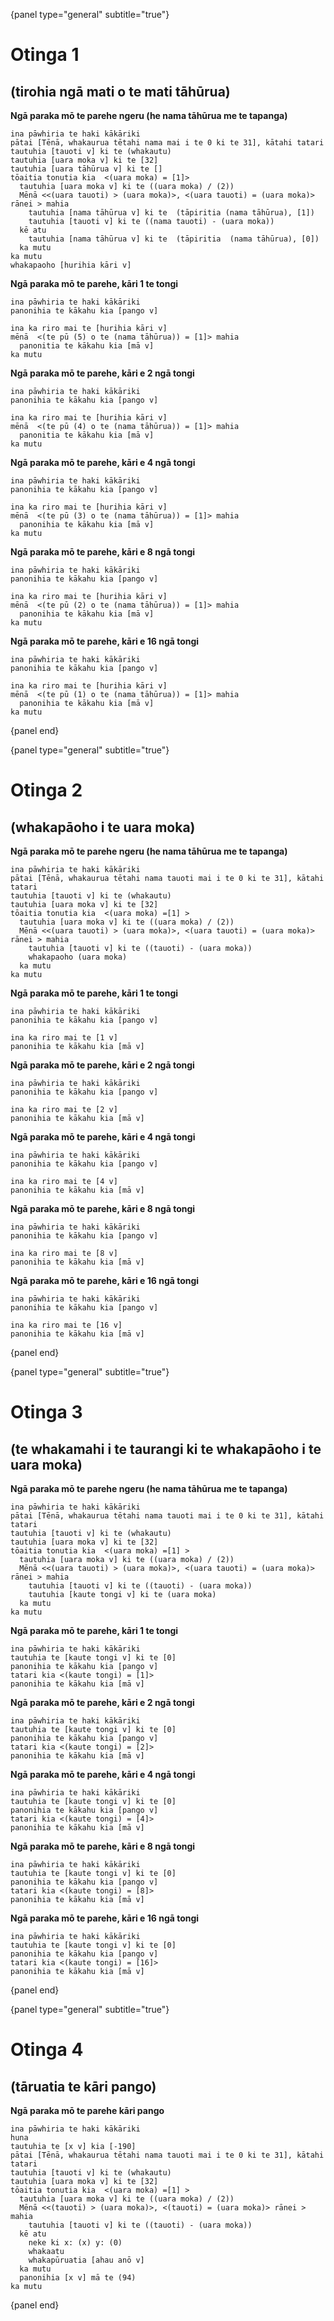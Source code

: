 {panel type="general" subtitle="true"}

# Otinga 1

## (tirohia ngā mati o te mati tāhūrua)

**Ngā paraka mō te parehe ngeru (he nama tāhūrua me te tapanga)**

```scratch
ina pāwhiria te haki kākāriki 
pātai [Tēnā, whakaurua tētahi nama mai i te 0 ki te 31], kātahi tatari
tautuhia [tauoti v] ki te (whakautu)
tautuhia [uara moka v] ki te [32]
tautuhia [uara tāhūrua v] ki te []
tōaitia tonutia kia  <(uara moka) = [1]>
  tautuhia [uara moka v] ki te ((uara moka) / (2))
  Mēnā <<(uara tauoti) > (uara moka)>, <(uara tauoti) = (uara moka)> rānei > mahia
    tautuhia [nama tāhūrua v] ki te  (tāpiritia (nama tāhūrua), [1])
    tautuhia [tauoti v] ki te ((nama tauoti) - (uara moka))
  kē atu
    tautuhia [nama tāhūrua v] ki te  (tāpiritia  (nama tāhūrua), [0])
  ka mutu
ka mutu
whakapaoho [hurihia kāri v]
```

**Ngā paraka mō te parehe, kāri 1 te tongi**

<pre><code class="scratch:inline">ina pāwhiria te haki kākāriki
panonihia te kākahu kia [pango v]

ina ka riro mai te [hurihia kāri v]
mēnā  &lt;(te pū (5) o te (nama tāhūrua)) = [1]&gt; mahia
  panonitia te kākahu kia [mā v]
ka mutu
</code></pre>

**Ngā paraka mō te parehe, kāri e 2 ngā tongi**

<pre><code class="scratch:inline">ina pāwhiria te haki kākāriki
panonihia te kākahu kia [pango v]

ina ka riro mai te [hurihia kāri v]
mēnā  &lt;(te pū (4) o te (nama tāhūrua)) = [1]&gt; mahia
  panonitia te kākahu kia [mā v]
ka mutu
</code></pre>

**Ngā paraka mō te parehe, kāri e 4 ngā tongi**

<pre><code class="scratch:inline">ina pāwhiria te haki kākāriki
panonihia te kākahu kia [pango v]

ina ka riro mai te [hurihia kāri v]
mēnā  &lt;(te pū (3) o te (nama tāhūrua)) = [1]&gt; mahia
  panonihia te kākahu kia [mā v]
ka mutu
</code></pre>

**Ngā paraka mō te parehe, kāri e 8 ngā tongi**

<pre><code class="scratch:inline">ina pāwhiria te haki kākāriki
panonihia te kākahu kia [pango v]

ina ka riro mai te [hurihia kāri v]
mēnā  &lt;(te pū (2) o te (nama tāhūrua)) = [1]&gt; mahia
  panonihia te kākahu kia [mā v]
ka mutu
</code></pre>

**Ngā paraka mō te parehe, kāri e 16 ngā tongi**

<pre><code class="scratch:inline">ina pāwhiria te haki kākāriki
panonihia te kākahu kia [pango v]

ina ka riro mai te [hurihia kāri v]
mēnā  &lt;(te pū (1) o te (nama tāhūrua)) = [1]&gt; mahia
  panonihia te kākahu kia [mā v]
ka mutu
</code></pre>

{panel end}

{panel type="general" subtitle="true"}

# Otinga 2

## (whakapāoho i te uara moka)

**Ngā paraka mō te parehe ngeru (he nama tāhūrua me te tapanga)**

```scratch
ina pāwhiria te haki kākāriki 
pātai [Tēnā, whakaurua tētahi nama tauoti mai i te 0 ki te 31], kātahi tatari
tautuhia [tauoti v] ki te (whakautu)
tautuhia [uara moka v] ki te [32]
tōaitia tonutia kia  <(uara moka) =[1] >
  tautuhia [uara moka v] ki te ((uara moka) / (2))
  Mēnā <<(uara tauoti) > (uara moka)>, <(uara tauoti) = (uara moka)> rānei > mahia
    tautuhia [tauoti v] ki te ((tauoti) - (uara moka))
    whakapaoho (uara moka)
  ka mutu
ka mutu
```

**Ngā paraka mō te parehe, kāri 1 te tongi**

<pre><code class="scratch:inline">ina pāwhiria te haki kākāriki
panonihia te kākahu kia [pango v]

ina ka riro mai te [1 v]
panonihia te kākahu kia [mā v]
</code></pre>

**Ngā paraka mō te parehe, kāri e 2 ngā tongi**

<pre><code class="scratch:inline">ina pāwhiria te haki kākāriki
panonihia te kākahu kia [pango v]

ina ka riro mai te [2 v]
panonihia te kākahu kia [mā v]
</code></pre>

**Ngā paraka mō te parehe, kāri e 4 ngā tongi**

<pre><code class="scratch:inline">ina pāwhiria te haki kākāriki
panonihia te kākahu kia [pango v]

ina ka riro mai te [4 v]
panonihia te kākahu kia [mā v]
</code></pre>

**Ngā paraka mō te parehe, kāri e 8 ngā tongi**

<pre><code class="scratch:inline">ina pāwhiria te haki kākāriki
panonihia te kākahu kia [pango v]

ina ka riro mai te [8 v]
panonihia te kākahu kia [mā v]
</code></pre>

**Ngā paraka mō te parehe, kāri e 16 ngā tongi**

<pre><code class="scratch:inline">ina pāwhiria te haki kākāriki
panonihia te kākahu kia [pango v]

ina ka riro mai te [16 v]
panonihia te kākahu kia [mā v]
</code></pre>

{panel end}

{panel type="general" subtitle="true"}

# Otinga 3

## (te whakamahi i te taurangi ki te whakapāoho i te uara moka)

**Ngā paraka mō te parehe ngeru (he nama tāhūrua me te tapanga)**

```scratch
ina pāwhiria te haki kākāriki 
pātai [Tēnā, whakaurua tētahi nama tauoti mai i te 0 ki te 31], kātahi tatari
tautuhia [tauoti v] ki te (whakautu)
tautuhia [uara moka v] ki te [32]
tōaitia tonutia kia  <(uara moka) =[1] >
  tautuhia [uara moka v] ki te ((uara moka) / (2))
  Mēnā <<(uara tauoti) > (uara moka)>, <(uara tauoti) = (uara moka)> rānei > mahia
    tautuhia [tauoti v] ki te ((tauoti) - (uara moka))
    tautuhia [kaute tongi v] ki te (uara moka)
  ka mutu
ka mutu
```

**Ngā paraka mō te parehe, kāri 1 te tongi**

<pre><code class="scratch:inline">ina pāwhiria te haki kākāriki
tautuhia te [kaute tongi v] ki te [0]
panonihia te kākahu kia [pango v]
tatari kia &lt;(kaute tongi) = [1]&gt;
panonihia te kākahu kia [mā v]
</code></pre>

**Ngā paraka mō te parehe, kāri e 2 ngā tongi**

<pre><code class="scratch:inline">ina pāwhiria te haki kākāriki
tautuhia te [kaute tongi v] ki te [0]
panonihia te kākahu kia [pango v]
tatari kia &lt;(kaute tongi) = [2]&gt;
panonihia te kākahu kia [mā v]
</code></pre>

**Ngā paraka mō te parehe, kāri e 4 ngā tongi**

<pre><code class="scratch:inline">ina pāwhiria te haki kākāriki
tautuhia te [kaute tongi v] ki te [0]
panonihia te kākahu kia [pango v]
tatari kia &lt;(kaute tongi) = [4]&gt;
panonihia te kākahu kia [mā v]
</code></pre>

**Ngā paraka mō te parehe, kāri e 8 ngā tongi**

<pre><code class="scratch:inline">ina pāwhiria te haki kākāriki
tautuhia te [kaute tongi v] ki te [0]
panonihia te kākahu kia [pango v]
tatari kia &lt;(kaute tongi) = [8]&gt;
panonihia te kākahu kia [mā v]
</code></pre>

**Ngā paraka mō te parehe, kāri e 16 ngā tongi**

<pre><code class="scratch:inline">ina pāwhiria te haki kākāriki
tautuhia te [kaute tongi v] ki te [0]
panonihia te kākahu kia [pango v]
tatari kia &lt;(kaute tongi) = [16]&gt;
panonihia te kākahu kia [mā v]
</code></pre>

{panel end}

{panel type="general" subtitle="true"}

# Otinga 4

## (tāruatia te kāri pango)

**Ngā paraka mō te parehe kāri pango**

```scratch
ina pāwhiria te haki kākāriki 
huna
tautuhia te [x v] kia [-190]
pātai [Tēnā, whakaurua tētahi nama tauoti mai i te 0 ki te 31], kātahi tatari
tautuhia [tauoti v] ki te (whakautu)
tautuhia [uara moka v] ki te [32]
tōaitia tonutia kia  <(uara moka) =[1] >
  tautuhia [uara moka v] ki te ((uara moka) / (2))
  Mēnā <<(tauoti) > (uara moka)>, <(tauoti) = (uara moka)> rānei > mahia
    tautuhia [tauoti v] ki te ((tauoti) - (uara moka))
  kē atu
    neke ki x: (x) y: (0)
    whakaatu
    whakapūruatia [ahau anō v]
  ka mutu
  panonihia [x v] mā te (94)
ka mutu
```

{panel end}
